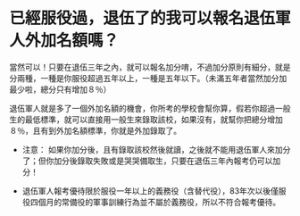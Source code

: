 # 已經服役過，退伍了的我可以報名退伍軍人外加名額嗎？

當然可以！只要在退伍三年之內，就可以報名加分唷，不過加分原則有細分，就是分兩種，一種是你服役超過五年以上，一種是五年以下。（未滿五年者當然加分加最少啦，總分只有增加８％）

退伍軍人就是多了一個外加名額的機會，你所考的學校會幫你算，假若你超過一般生的最低標準，就可以直接用一般生來錄取該校，如果沒有，就幫你把總分增加８％，且有到外加名額標準，你就是外加錄取了。

- 注意：
如果你加分後，且有錄取該校然後就讀，之後就不能用退伍軍人來加分了；但你加分後錄取失敗或是哭哭備取生，只要在退伍三年內報考仍可以加分！

- 退伍軍人報考優待限於服役一年以上的義務役（含替代役），83年次以後僅服役四個月的常備役的軍事訓練行為並不屬於義務役，所以不符合報考優待。